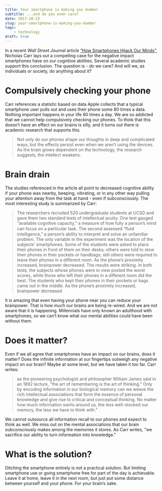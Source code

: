 ```yaml
---
title: Your smartphone is making you dumber
subtitle: ...and do you even care?
date: 2017-10-23
slug: your-smartphone-is-making-you-dumber
tags:
    - technology
draft: true
---
```


In a recent *Wall Street Journal* article [“How Smartphones Hijack Our Minds”](https://www.wsj.com/articles/how-smartphones-hijack-our-minds-1507307811), Nicholas Carr lays out a compelling case for the negative impact smartphones have on our cognitive abilities. Several academic studies support this conclusion. The question is - do we care? And will we, as individuals or society, do anything about it? 

# Compulsively checking your phone

Carr references a statistic based on data Apple collects that a typical smartphone user pulls out and uses their phone some 80 times a data. Nothing important happens in your life 80 times a day. We are so addicted that we cannot help compulsively checking our phones. To think that this doesn’t have an effect on our brains is silly, and it turns out there is academic research that supports this.

> Not only do our phones shape our thoughts in deep and complicated ways, but the effects persist even when we aren’t using the devices. As the brain grows dependent on the technology, the research suggests, the intellect weakens.

# Brain drain 

The studies referenced in the article all point to decreased cognitive ability if your phone was nearby, beeping, vibrating, or in any other way pulling your attention away from the task at hand - even if subconsciously. The most interesting study is summarized by Carr:

> The researchers recruited 520 undergraduate students at UCSD and gave them two standard tests of intellectual acuity. One test gauged “available cognitive capacity,” a measure of how fully a person’s mind can focus on a particular task. The second assessed “ﬂuid intelligence,” a person’s ability to interpret and solve an unfamiliar problem. The only variable in the experiment was the location of the subjects’ smartphones. Some of the students were asked to place their phones in front of them on their desks; others were told to stow their phones in their pockets or handbags; still others were required to leave their phones in a different room. As the phone’s proximity increased, brainpower decreased. The results were striking. In both tests, the subjects whose phones were in view posted the worst scores, while those who left their phones in a different room did the best. The students who kept their phones in their pockets or bags came out in the middle. As the phone’s proximity increased, brainpower decreased

It is amazing that even having your phone near you can reduce your brainpower. That is how much our brains are being re-wired. And we are not aware that it is happening. Millennials have only known an adulthood with smartphones, so we can’t know what our mental abilities could have been without them.

# Does it matter?

Even if we all agree that smartphones have an impact on our brains, does it matter? Does the  infinite information at our fingertips outweigh any negative impact on our brain? Maybe at some level, but we have taken it too far. Carr writes:

> as the pioneering psychologist and philosopher William James said in an 1892 lecture, “the art of remembering is the art of thinking.” Only by encoding information in our biological memory can we weave the rich intellectual associations that form the essence of personal knowledge and give rise to critical and conceptual thinking. No matter how much information swirls around us, the less well-stocked our memory, the less we have to think with.” 

We cannot outsource all information recall to our phones and expect to think as well. We miss out on the mental associations that our brain subconsciously makes among the memories it stores. As Carr writes, "we sacrifice our ability to turn information into knowledge."

# What is the solution?

Ditching the smartphone entirely is not a practical solution. But limiting smartphone use or going smartphone free for part of the day is achievable. Leave it at home, leave it in the next room, but just put some distance between yourself and your phone. For your brain’s sake.


